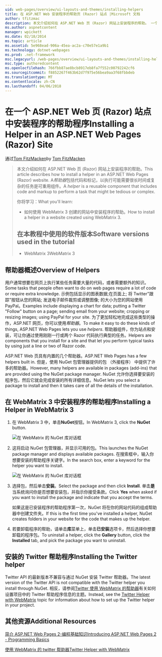```yaml
---
uid: web-pages/overview/ui-layouts-and-themes/installing-helpers
title: 在 ASP.NET Web 安装程序的帮助页 (Razor) 站点 |Microsoft 文档
author: tfitzmac
description: 本文介绍如何在 ASP.NET Web 页 (Razor) 网站上安装程序的帮助。 一个帮助程序是一个可重用组件，包括代码和标记每个...
ms.author: aspnetcontent
manager: wpickett
ms.date: 02/18/2014
ms.topic: article
ms.assetid: 5e968ead-906a-45ea-ac2a-c70e57e1a9b1
ms.technology: dotnet-webpages
ms.prod: .net-framework
msc.legacyurl: /web-pages/overview/ui-layouts-and-themes/installing-helpers
msc.type: authoredcontent
ms.openlocfilehash: 766fbb87ae8bcb8917eb8fa7f552c00792242cf6
ms.sourcegitcommit: f8852267f463b62d7f975e56bea9aa3f68fbbdeb
ms.translationtype: MT
ms.contentlocale: zh-CN
ms.lasthandoff: 04/06/2018
---
```

<a name="installing-a-helper-in-an-aspnet-web-pages-razor-site"></a><span data-ttu-id="7bd83-104">在一个 ASP.NET Web 页 (Razor) 站点中安装程序的帮助程序</span><span class="sxs-lookup"><span data-stu-id="7bd83-104">Installing a Helper in an ASP.NET Web Pages (Razor) Site</span></span>
====================
<span data-ttu-id="7bd83-105">通过[Tom FitzMacken](https://github.com/tfitzmac)</span><span class="sxs-lookup"><span data-stu-id="7bd83-105">by [Tom FitzMacken](https://github.com/tfitzmac)</span></span>

> <span data-ttu-id="7bd83-106">本文介绍如何在 ASP.NET Web 页 (Razor) 网站上安装程序的帮助。</span><span class="sxs-lookup"><span data-stu-id="7bd83-106">This article describes how to install a helper in an ASP.NET Web Pages (Razor) website.</span></span> <span data-ttu-id="7bd83-107">A*帮助器*包括代码和标记，以执行可能需要很长时间或复杂的任务是可重用组件。</span><span class="sxs-lookup"><span data-stu-id="7bd83-107">A *helper* is a reusable component that includes code and markup to perform a task that might be tedious or complex.</span></span>
> 
> <span data-ttu-id="7bd83-108">你将学习：</span><span class="sxs-lookup"><span data-stu-id="7bd83-108">What you'll learn:</span></span>
> 
> - <span data-ttu-id="7bd83-109">如何使用 WebMatrix 3 创建的网站中安装程序的帮助。</span><span class="sxs-lookup"><span data-stu-id="7bd83-109">How to install a helper in a website created using WebMatrix 3.</span></span>
>   
> 
> ## <a name="software-versions-used-in-the-tutorial"></a><span data-ttu-id="7bd83-110">在本教程中使用的软件版本</span><span class="sxs-lookup"><span data-stu-id="7bd83-110">Software versions used in the tutorial</span></span>
> 
> 
> - <span data-ttu-id="7bd83-111">WebMatrix 3</span><span class="sxs-lookup"><span data-stu-id="7bd83-111">WebMatrix 3</span></span>


## <a name="overview-of-helpers"></a><span data-ttu-id="7bd83-112">帮助器概述</span><span class="sxs-lookup"><span data-stu-id="7bd83-112">Overview of Helpers</span></span>

<span data-ttu-id="7bd83-113">用户通常想要在网页上执行某些任务需要大量的代码，或者需要额外的知识。</span><span class="sxs-lookup"><span data-stu-id="7bd83-113">Some tasks that people often want to do on web pages require a lot of code or require extra knowledge.</span></span> <span data-ttu-id="7bd83-114">示例包括显示的图表数据;在页面上; 将 Twitter"跟踪"按钮从您的网站; 发送电子邮件裁剪或调整图像; 的大小为您的网站使用 PayPal。</span><span class="sxs-lookup"><span data-stu-id="7bd83-114">Examples include displaying a chart for data; putting a Twitter "Follow" button on a page; sending email from your website; cropping or resizing images; using PayPal for your site.</span></span> <span data-ttu-id="7bd83-115">为了更加轻松地完成这些类型的操作，ASP.NET 网页，你可以使用*帮助器*。</span><span class="sxs-lookup"><span data-stu-id="7bd83-115">To make it easy to do these kinds of things, ASP.NET Web Pages lets you use *helpers*.</span></span> <span data-ttu-id="7bd83-116">帮助器组件，你为站点和安装，可让你通过使用刚刚一行或两个 Razor 代码执行典型的任务。</span><span class="sxs-lookup"><span data-stu-id="7bd83-116">Helpers are components that you install for a site and that let you perform typical tasks by using just a line or two of Razor code.</span></span>

<span data-ttu-id="7bd83-117">ASP.NET Web 页具有内置的几个帮助器。</span><span class="sxs-lookup"><span data-stu-id="7bd83-117">ASP.NET Web Pages has a few helpers built in.</span></span> <span data-ttu-id="7bd83-118">但是，使用 NuGet 包管理器提供的包 （外接程序） 中提供了许多的帮助器。</span><span class="sxs-lookup"><span data-stu-id="7bd83-118">However, many helpers are available in packages (add-ins) that are provided using the NuGet package manager.</span></span> <span data-ttu-id="7bd83-119">NuGet 允许你选择要安装的程序包，然后它就会完成安装的所有详细信息。</span><span class="sxs-lookup"><span data-stu-id="7bd83-119">NuGet lets you select a package to install and then it takes care of all the details of the installation.</span></span>

## <a name="installing-a-helper-in-webmatrix-3"></a><span data-ttu-id="7bd83-120">在 WebMatrix 3 中安装程序的帮助程序</span><span class="sxs-lookup"><span data-stu-id="7bd83-120">Installing a Helper in WebMatrix 3</span></span>

1. <span data-ttu-id="7bd83-121">在 WebMatrix 3 中，单击**NuGet**按钮。</span><span class="sxs-lookup"><span data-stu-id="7bd83-121">In WebMatrix 3, click the **NuGet** button.</span></span>

    ![在 WebMatrix 的 NuGet 库对话框](installing-helpers/_static/image1.png)
2. <span data-ttu-id="7bd83-123">这将启动 NuGet 包管理器，并显示可用的包。</span><span class="sxs-lookup"><span data-stu-id="7bd83-123">This launches the NuGet package manager and displays available packages.</span></span> <span data-ttu-id="7bd83-124">在搜索框中，输入你想要安装的帮助程序关键字。</span><span class="sxs-lookup"><span data-stu-id="7bd83-124">In the search box, enter a keyword for the helper you want to install.</span></span>

    ![在 WebMatrix 的 NuGet 库对话框](installing-helpers/_static/image2.png)
3. <span data-ttu-id="7bd83-126">选择包，然后单击**安装**。</span><span class="sxs-lookup"><span data-stu-id="7bd83-126">Select the package and then click **Install**.</span></span> <span data-ttu-id="7bd83-127">单击**是**当系统询问你是否想要安装包，并指示你接受条款。</span><span class="sxs-lookup"><span data-stu-id="7bd83-127">Click **Yes** when asked if you want to install the package and indicate that you accept the terms.</span></span>

     <span data-ttu-id="7bd83-128">如果这是已安装程序的帮助程序第一次，NuGet 将在你的网站代码的组成帮助器中创建文件夹。</span><span class="sxs-lookup"><span data-stu-id="7bd83-128">If this is the first time you've installed a helper, NuGet creates folders in your website for the code that makes up the helper.</span></span>
4. <span data-ttu-id="7bd83-129">若要卸载程序的帮助，请单击**库**菜单上，单击**已安装**选项卡，然后选择你想要卸载的程序包。</span><span class="sxs-lookup"><span data-stu-id="7bd83-129">To uninstall a helper, click the **Gallery** button, click the **Installed** tab, and pick the package you want to uninstall.</span></span>

## <a name="installing-the-twitter-helper"></a><span data-ttu-id="7bd83-130">安装的 Twitter 帮助程序</span><span class="sxs-lookup"><span data-stu-id="7bd83-130">Installing the Twitter helper</span></span>

<span data-ttu-id="7bd83-131">Twitter API 的最新版本不兼容与通过 NuGet 安装 Twitter 帮助器。</span><span class="sxs-lookup"><span data-stu-id="7bd83-131">The latest version of the Twitter API is not compatible with the Twitter helper you install through NuGet.</span></span> <span data-ttu-id="7bd83-132">相反，请参阅[Twitter 使用 WebMatrix 的帮助器](twitter-helper.md)有关如何设置项目中的 Twitter 帮助程序信息的主题。</span><span class="sxs-lookup"><span data-stu-id="7bd83-132">Instead, see the [Twitter Helper with WebMatrix](twitter-helper.md) topic for information about how to set up the Twitter helper in your project.</span></span>

<a id="Additional_Resources"></a>
## <a name="additional-resources"></a><span data-ttu-id="7bd83-133">其他资源</span><span class="sxs-lookup"><span data-stu-id="7bd83-133">Additional Resources</span></span>


[<span data-ttu-id="7bd83-134">简介 ASP.NET Web Pages 2-编程基础知识</span><span class="sxs-lookup"><span data-stu-id="7bd83-134">Introducing ASP.NET Web Pages 2 - Programming Basics</span></span>](../getting-started/introducing-razor-syntax-c.md)

[<span data-ttu-id="7bd83-135">使用 WebMatrix 的 twitter 帮助器</span><span class="sxs-lookup"><span data-stu-id="7bd83-135">Twitter Helper with WebMatrix</span></span>](twitter-helper.md)
